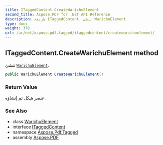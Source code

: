 ```yaml
---
title: ITaggedContent.CreateWarichuElement
second_title: Aspose.PDF for .NET API Reference
description: طريقة ITaggedContent. تنشئ WarichuElement
type: docs
weight: 370
url: /ar/net/aspose.pdf.tagged/itaggedcontent/createwarichuelement/
---
```

## ITaggedContent.CreateWarichuElement method

تنشئ [`WarichuElement`](../../../aspose.pdf.logicalstructure/warichuelement/).

```csharp
public WarichuElement CreateWarichuElement()
```

### Return Value

عنصر هيكل تم إنشاؤه.

### See Also

* class [WarichuElement](../../../aspose.pdf.logicalstructure/warichuelement/)
* interface [ITaggedContent](../)
* namespace [Aspose.Pdf.Tagged](../../../aspose.pdf.tagged/)
* assembly [Aspose.PDF](../../../)